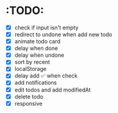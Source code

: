 # :TODO:

- [x] check if input isn't empty
- [x] redirect to undone when add new todo
- [x] animate todo card
- [x] delay when done
- [x] delay when undone
- [x] sort by recent
- [x] localStorage
- [x] delay add ✅ when check
- [x] add notifications
- [x] edit todos and add modifiedAt
- [x] delete todo
- [x] responsive
